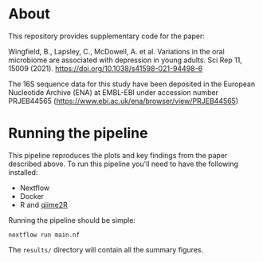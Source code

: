 # About

This repository provides supplementary code for the paper:

Wingfield, B., Lapsley, C., McDowell, A. et al. Variations in the oral
microbiome are associated with depression in young adults. Sci Rep 11, 15009
(2021). https://doi.org/10.1038/s41598-021-94498-6

The 16S sequence data for this study have been deposited in the European
Nucleotide Archive (ENA) at EMBL-EBI under accession number PRJEB44565
(https://www.ebi.ac.uk/ena/browser/view/PRJEB44565)

# Running the pipeline

This pipeline reproduces the plots and key findings from the paper described
above. To run this pipeline you'll need to have the following installed:

* Nextflow
* Docker
* R and [qiime2R](https://github.com/jbisanz/qiime2R)

Running the pipeline should be simple:

`nextflow run main.nf`

The `results/` directory will contain all the summary figures. 

